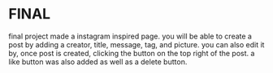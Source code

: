 # FINAL
 final project 
 made a instagram inspired page. 
 you will be able to create a post by adding a creator, title, message, tag, and picture. 
 you can also edit it by, once post is created, clicking the button on the top right of the post. 
 a like button was also added as well as a delete button.